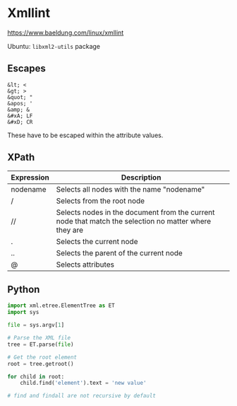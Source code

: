 # Xmllint

<https://www.baeldung.com/linux/xmllint>

Ubuntu: `libxml2-utils` package

## Escapes

```
&lt; <
&gt; >
&quot; "
&apos; '
&amp; &
&#xA; LF
&#xD; CR
```

These have to be escaped within the attribute values.

## XPath

Expression | Description
-----------|------------------------------------------------------------------------------------------------------
nodename   | Selects all nodes with the name "nodename"
/          | Selects from the root node
//         | Selects nodes in the document from the current node that match the selection no matter where they are
.          | Selects the current node
..         | Selects the parent of the current node
@          | Selects attributes



## Python

```python
import xml.etree.ElementTree as ET
import sys

file = sys.argv[1]

# Parse the XML file
tree = ET.parse(file)

# Get the root element
root = tree.getroot()

for child in root:
    child.find('element').text = 'new value'

# find and findall are not recursive by default
```
